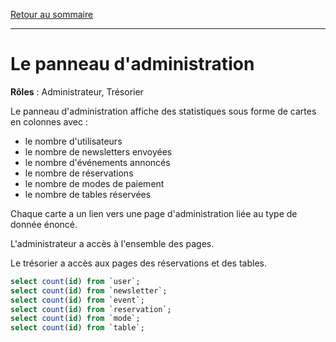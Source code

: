 [Retour au sommaire](README.md)

***

# Le panneau d'administration

**Rôles** : Administrateur, Trésorier

Le panneau d'administration affiche des statistiques sous forme de cartes en colonnes avec :

- le nombre d'utilisateurs
- le nombre de newsletters envoyées
- le nombre d'événements annoncés
- le nombre de réservations
- le nombre de modes de paiement
- le nombre de tables réservées

Chaque carte a un lien vers une page d'administration liée au type de donnée énoncé.

L'administrateur a accès à l'ensemble des pages.

Le trésorier a accès aux pages des réservations et des tables.

```sql
select count(id) from `user`;
select count(id) from `newsletter`;
select count(id) from `event`;
select count(id) from `reservation`;
select count(id) from `mode`;
select count(id) from `table`;
```